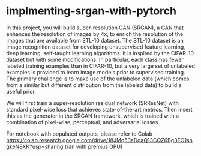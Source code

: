 # implmenting-srgan-with-pytorch

In this project, you will build super-resolution GAN (SRGAN), a GAN that enhances the resolution of images by 4x, to enrich the resolution of the images that are available from STL-10 dataset. The STL-10 dataset is an image recognition dataset for developing unsupervised feature learning, deep learning, self-taught learning algorithms. It is inspired by the CIFAR-10 dataset but with some modifications. In particular, each class has fewer labeled training examples than in CIFAR-10, but a very large set of unlabeled examples is provided to learn image models prior to supervised training. The primary challenge is to make use of the unlabeled data (which comes from a similar but different distribution from the labeled data) to build a useful prior.

We will first train a super-resolution residual network (SRResNet) with standard pixel-wise loss that achieves state-of-the-art metrics. Then insert this as the generator in the SRGAN framework, which is trained with a combination of pixel-wise, perceptual, and adversarial losses.

For notebook with populated outputs, please refer to Colab - https://colab.research.google.com/drive/18JMq53aDoaQ13CQZ6Bg3FO1shgkeN8XK?usp=sharing
(ran with premius GPU)
